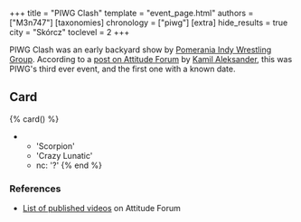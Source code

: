 +++
title = "PIWG Clash"
template = "event_page.html"
authors = ["M3n747"]
[taxonomies]
chronology = ["piwg"]
[extra]
hide_results = true
city = "Skórcz"
toclevel = 2
+++

PIWG Clash was an early backyard show by [Pomerania Indy Wrestling Group](@/o/piwg.md). According to a [post on Attitude Forum][atti-lista] by [Kamil Aleksander](@/w/kamil-aleksander.md), this was PIWG's third ever event, and the first one with a known date.

## Card

{% card() %}
- - 'Scorpion'
  - 'Crazy Lunatic'
  - nc: '?'
{% end %}

### References

* [List of published videos][atti-lista] on Attitude Forum

[atti-lista]:https://forum.wrestling.pl/topic/11267-piwg-wydane-filmiki-2008-08-03/
